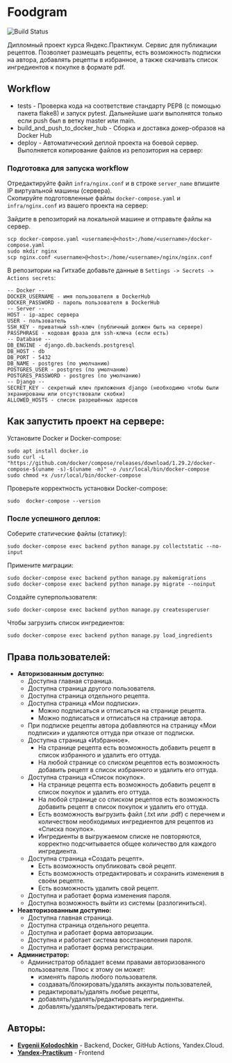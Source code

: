 # Foodgram
![Build Status](https://github.com/ekolodochkin/foodgram/actions/workflows/foodgram_workflows.yml/badge.svg)

Дипломный проект курса Яндекс.Практикум. Сервис для публикации рецептов. Позволяет размещать рецепты, есть возможность подписки на автора, добавлять рецепты в избранное, а также скачивать список ингредиентов к покупке в формате pdf.

## Workflow
* tests - Проверка кода на соответствие стандарту PEP8 (с помощью пакета flake8) и запуск pytest. Дальнейшие шаги выполнятся только если push был в ветку master или main.
* build_and_push_to_docker_hub - Сборка и доставка докер-образов на Docker Hub
* deploy - Автоматический деплой проекта на боевой сервер. Выполняется копирование файлов из репозитория на сервер:


### Подготовка для запуска workflow
Отредактируйте файл `infra/nginx.conf` и в строке `server_name` впишите IP виртуальной машины (сервера).  
Скопируйте подготовленные файлы `docker-compose.yaml` и `infra/nginx.conf` из вашего проекта на сервер:

Зайдите в репозиторий на локальной машине и отправьте файлы на сервер.
```
scp docker-compose.yaml <username>@<host>:/home/<username>/docker-compose.yaml
sudo mkdir nginx
scp nginx.conf <username>@<host>:/home/<username>/nginx/nginx.conf
```
В репозитории на Гитхабе добавьте данные в `Settings -> Secrets -> Actions secrets`:
```
-- Docker --
DOCKER_USERNAME - имя пользователя в DockerHub
DOCKER_PASSWORD - пароль пользователя в DockerHub
-- Server --
HOST - ip-адрес сервера
USER - пользователь
SSH_KEY - приватный ssh-ключ (публичный должен быть на сервере)
PASSPHRASE - кодовая фраза для ssh-ключа (если есть)
-- Database -- 
DB_ENGINE - django.db.backends.postgresql
DB_HOST - db
DB_PORT - 5432
DB_NAME - postgres (по умолчанию)
POSTGRES_USER - postgres (по умолчанию)
POSTGRES_PASSWORD - postgres (по умолчанию)
-- Django --
SECRET_KEY - секретный ключ приложения django (необходимо чтобы были экранированы или отсутствовали скобки)
ALLOWED_HOSTS - список разрешённых адресов
```
## Как запустить проект на сервере:
Установите Docker и Docker-compose:
```
sudo apt install docker.io
sudo curl -L "https://github.com/docker/compose/releases/download/1.29.2/docker-compose-$(uname -s)-$(uname -m)" -o /usr/local/bin/docker-compose
sudo chmod +x /usr/local/bin/docker-compose
```
Проверьте корректность установки Docker-compose:
```
sudo  docker-compose --version
```
### После успешного деплоя:
Соберите статические файлы (статику):
```
sudo docker-compose exec backend python manage.py collectstatic --no-input
```
Примените миграции:
```
sudo docker-compose exec backend python manage.py makemigrations
sudo docker-compose exec backend python manage.py migrate --noinput
```
Создайте суперпользователя:
```
sudo docker-compose exec backend python manage.py createsuperuser
```
Чтобы загрузить список ингредиентов:
```
sudo docker-compose exec backend python manage.py load_ingredients
```
## Права пользователей:
 - **Авторизованным доступно:**
    - Доступна главная страница.
    - Доступна страница другого пользователя.
    - Доступна страница отдельного рецепта.
    - Доступна страница «Мои подписки».
      - Можно подписаться и отписаться на странице рецепта.
      - Можно подписаться и отписаться на странице автора.
    - При подписке рецепты автора добавляются на страницу «Мои подписки» и удаляются оттуда при отказе от подписки.
    - Доступна страница «Избранное».
        - На странице рецепта есть возможность добавить рецепт в список избранного и удалить его оттуда.
        - На любой странице со списком рецептов есть возможность добавить рецепт в список избранного и удалить его оттуда.
    - Доступна страница «Список покупок».
        - На странице рецепта есть возможность добавить рецепт в список покупок и удалить его оттуда.
        - На любой странице со списком рецептов есть возможность добавить рецепт в список покупок и удалить его оттуда.
        - Есть возможность выгрузить файл (.txt или .pdf) с перечнем и количеством необходимых ингредиентов для рецептов из «Списка покупок».
        - Ингредиенты в выгружаемом списке не повторяются, корректно подсчитывается общее количество для каждого ингредиента.
    - Доступна страница «Создать рецепт».
        - Есть возможность опубликовать свой рецепт.
        - Есть возможность отредактировать и сохранить изменения в своём рецепте.
        - Есть возможность удалить свой рецепт.
    - Доступна и работает форма изменения пароля.
    - Доступна возможность выйти из системы (разлогиниться).
- **Неавторизованным доступно:**
  - Доступна главная страница.
  - Доступна страница отдельного рецепта.
  - Доступна и работает форма авторизации.
  - Доступна и работает система восстановления пароля.
  - Доступна и работает форма регистрации.
- **Администратор:**
    - Администратор обладает всеми правами авторизованного пользователя. Плюс к этому он может: 
      - изменять пароль любого пользователя.
      - создавать/блокировать/удалять аккаунты пользователей,
      - редактировать/удалять любые рецепты,
      - добавлять/удалять/редактировать ингредиенты.
      - добавлять/удалять/редактировать теги.


## Авторы:
 - **[Evgenii Kolodochkin](https://github.com/ekolodochkin)** - Backend, Docker, GitHub Actions, Yandex.Cloud.
 - **[Yandex-Practikum](https://github.com/yandex-praktikum)** - Frontend
